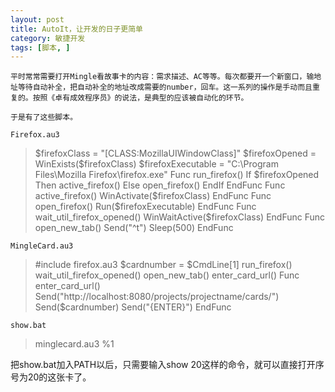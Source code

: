 ```yaml
---
layout: post
title: AutoIt，让开发的日子更简单
category: 敏捷开发
tags: [脚本, ]
---
```


	平时常常需要打开Mingle看故事卡的内容：需求描述、AC等等。每次都要开一个新窗口，输地址等待自动补全，把自动补全的地址改成需要的number，回车。这一系列的操作是手动而且重复的。按照《卓有成效程序员》的说法，是典型的应该被自动化的环节。

	于是有了这些脚本。

	Firefox.au3
<blockquote>$firefoxClass = "[CLASS:MozillaUIWindowClass]"
	$firefoxOpened = WinExists($firefoxClass)
	$firefoxExecutable = "C:\Program Files\Mozilla Firefox\firefox.exe"
	Func run_firefox()
	 If $firefoxOpened Then
	  active_firefox()
	 Else
	  open_firefox()
	 EndIf
	EndFunc
	Func active_firefox()
	 WinActivate($firefoxClass)
	EndFunc
	Func open_firefox()
	 Run($firefoxExecutable)
	EndFunc
	Func wait_util_firefox_opened()
	 WinWaitActive($firefoxClass)
	EndFunc
	Func open_new_tab()
	 Send("^t")
	 Sleep(500)
	EndFunc</blockquote>

	MingleCard.au3
<blockquote>#include firefox.au3
	$cardnumber = $CmdLine[1]
	run_firefox()
	wait_util_firefox_opened()
	open_new_tab()
	enter_card_url()
	Func enter_card_url()
	 Send("http://localhost:8080/projects/projectname/cards/")
	 Send($cardnumber)
	 Send("{ENTER}")
	EndFunc</blockquote>

	show.bat
<blockquote>minglecard.au3 %1</blockquote>

	
把show.bat加入PATH以后，只需要输入show 20这样的命令，就可以直接打开序号为20的这张卡了。